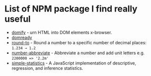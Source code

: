 # List of NPM package I find really useful
- [domify](https://www.npmjs.com/package/domify) - urn HTML into DOM elements x-browser.
- [domready](https://www.npmjs.com/package/domready)
- [round-to](https://www.npmjs.com/package/round-to) - Round a number to a specific number of decimal places: `1.234 → 1.2`
- [number-abbreviate](https://www.npmjs.com/package/number-abbreviate) - Abbreviate a number and add unit letters e.g. `2200000 => '2.2m'`
- [simple-statistics](https://www.npmjs.com/package/simple-statistics) - A JavaScript implementation of descriptive, regression, and inference statistics.